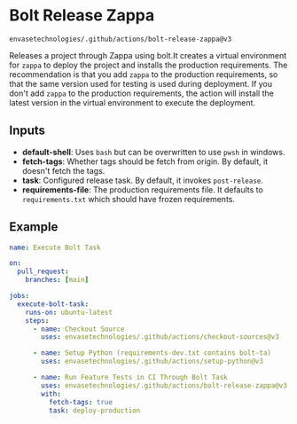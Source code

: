 # Bolt Release Zappa

`envasetechnologies/.github/actions/bolt-release-zappa@v3`

Releases a project through Zappa using bolt.It creates a virtual environment for `zappa` to deploy the project and installs the production requirements. The recommendation is that you add `zappa` to the production requirements, so that the same version used for testing is used during deployment. If you don't add `zappa` to the production requirements, the action will install the latest version in the virtual environment to execute the deployment.

## Inputs

- **default-shell**: Uses `bash` but can be overwritten to use `pwsh` in windows.
- **fetch-tags**: Whether tags should be fetch from origin. By default, it doesn't fetch the tags.
- **task**: Configured release task. By default, it invokes `post-release`.
- **requirements-file**: The production requirements file. It defaults to `requirements.txt` which should have frozen requirements.

## Example

```yaml
name: Execute Bolt Task

on:
  pull_request:
    branches: [main]

jobs:
  execute-bolt-task:
    runs-on: ubuntu-latest
    steps:
      - name: Checkout Source
        uses: envasetechnologies/.github/actions/checkout-sources@v3

      - name: Setup Python (requirements-dev.txt contains bolt-ta)
        uses: envasetechnologies/.github/actions/setup-python@v3

      - name: Run Feature Tests in CI Through Bolt Task
        uses: envasetechnologies/.github/actions/bolt-release-zappa@v3
        with:
          fetch-tags: true
          task: deploy-production
```
